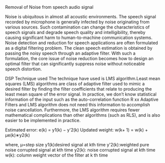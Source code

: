 Removal of Noise from speech audio signal

Noise is ubiquitous in almost all acoustic environments. The speech signal recorded by
microphone is generally infected by noise originating from various sources. Such
contamination can change the characteristics of speech signals and degrade speech quality
and intelligibility, thereby causing significant harm to human-to-machine communication
systems. Noise detection and reduction for speech applications are often formulated as a
digital filtering problem. The clean speech estimation is obtained by passing the noisy speech
through an adaptive filter. With such a formulation, the core issue of noise reduction becomes
how to design an optimal filter that can significantly suppress noise without noticeable
speech distortion.

DSP Technique used
 The technique have used is  LMS algorithm.Least mean squares (LMS) algorithms are class
of adaptive filter used to mimic a desired filter by finding the filter coefficients
that relate to producing the least mean square of the error signal. In practice,
we don’t know statistical information of the input such as the auto-correlation
function R xx Adaptive Filters and LMS algorithm does not need this
information to accomplish noise cancellation. Furthermore, the LMS
algorithm requires fewer mathematical complications than other algorithms
(such as RLS), and is also easier to be implemented in practice.

Estimated error: e(k) = y1(k) − y'2(k)
Updated weight: w(k+ 1) = w(k) + μe(k)∗y2(k)

where, μ=step size
y1(k)desired signal at kth time
y'2(k):weighted pure noise corrupted signal at kth time
y2(k): noise corrupted signal at kth time
w(k): column weight vector of the filter at k th time
